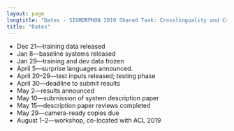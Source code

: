 ```yaml
---
layout: page
longtitle: "Dates - SIGMORPHON 2019 Shared Task: Crosslinguality and Context in Morphology"
title: "Dates"
---
```


- Dec 21—training data released
- Jan 8—baseline systems released
- Jan 29—training and dev data frozen
- April 5—surprise languages announced.
- April 20–29—test inputs released; testing phase
- April 30—deadline to submit results
- May 2—results announced
- May 10—submission of system description paper
- May 15—description paper reviews completed
- May 29—camera-ready copies due
- August 1–2—workshop, co-located with ACL 2019
